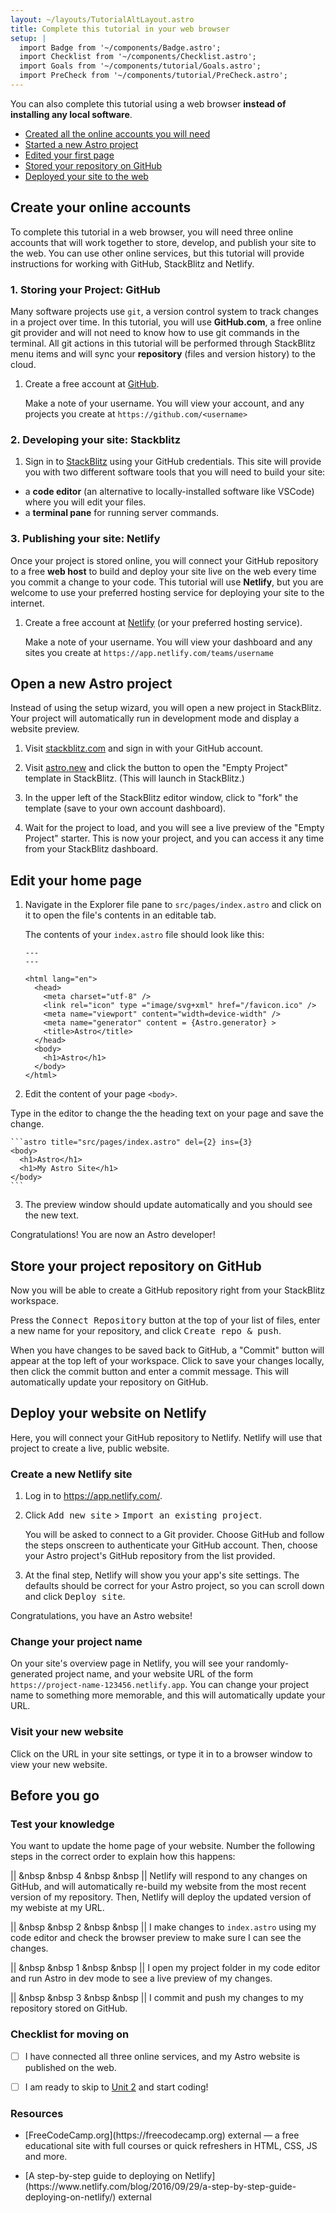 ```yaml
---
layout: ~/layouts/TutorialAltLayout.astro
title: Complete this tutorial in your web browser
setup: |
  import Badge from '~/components/Badge.astro';
  import Checklist from '~/components/Checklist.astro';
  import Goals from '~/components/tutorial/Goals.astro';
  import PreCheck from '~/components/tutorial/PreCheck.astro';
---
```


You can also complete this tutorial using a web browser **instead of installing any local software**.

<Goals>

- [Created all the online accounts you will need](#create-your-online-accounts)
- [Started a new Astro project](#open-a-new-astro-project)
- [Edited your first page](#edit-your-home-page)
- [Stored your repository on GitHub](#store-your-project-repository-on-github)
- [Deployed your site to the web](#deploy-your-website-on-netlify)

</Goals>

## Create your online accounts

To complete this tutorial in a web browser, you will need three online accounts that will work together to store, develop, and publish your site to the web. You can use other online services, but this tutorial will provide instructions for working with GitHub, StackBlitz and Netlify.


### 1. Storing your Project: GitHub

Many software projects use `git`, a version control system to track changes in a project over time. In this tutorial, you will use **GitHub.com**, a free online git provider and will not need to know how to use git commands in the terminal. All git actions in this tutorial will be performed through StackBlitz menu items and will sync your **repository** (files and version history) to the cloud.

1. Create a free account at [GitHub](https://github.com).

    Make a note of your username. You will view your account, and any projects you create at `https://github.com/<username>`
    
### 2. Developing your site: Stackblitz

1. Sign in to [StackBlitz](https://stackblitz.com) using your GitHub credentials. This site will provide you with two different software tools that you will need to build your site:
 - a **code editor** (an alternative to locally-installed software like VSCode) where you will edit your files.
 - a **terminal pane** for running server commands.


### 3. Publishing your site: Netlify

Once your project is stored online, you will connect your GitHub repository to a free **web host** to build and deploy your site live on the web every time you commit a change to your code. This tutorial will use **Netlify**, but you are welcome to use your preferred hosting service for deploying your site to the internet.

1. Create a free account at [Netlify](https://netlify.com) (or your preferred hosting service).

    Make a note of your username. You will view your dashboard and any sites you create at `https://app.netlify.com/teams/username`


## Open a new Astro project

Instead of using the setup wizard, you will open a new project in StackBlitz. Your project will automatically run in development mode and display a website preview.


1. Visit [stackblitz.com](https://stackblitz.com) and sign in with your GitHub account.

2. Visit [astro.new](https://astro.new) and click the button to open the "Empty Project" template in StackBlitz. (This will launch in StackBlitz.)

3. In the upper left of the StackBlitz editor window, click to "fork" the template (save to your own account dashboard).

4. Wait for the project to load, and you will see a live preview of the "Empty Project" starter. This is now your project, and you can access it any time from your StackBlitz dashboard.


## Edit your home page

1. Navigate in the Explorer file pane to `src/pages/index.astro` and click on it to open the file's contents in an editable tab.

    The contents of your `index.astro` file should look like this:

    ```astro title="src/pages/index.astro"
    ---
    ---

    <html lang="en">
      <head>
        <meta charset="utf-8" />
        <link rel="icon" type ="image/svg+xml" href="/favicon.ico" />
        <meta name="viewport" content="width=device-width" />
        <meta name="generator" content = {Astro.generator} >
        <title>Astro</title>
      </head>
      <body>
        <h1>Astro</h1>
      </body>
    </html>
    ```

2. Edit the content of your page `<body>`.

Type in the editor to change the the heading text on your page and save the change.

    ```astro title="src/pages/index.astro" del={2} ins={3}
    <body>
      <h1>Astro</h1>
      <h1>My Astro Site</h1>
    </body>
    ```

3. The preview window should update automatically and you should see the new text.

Congratulations! You are now an Astro developer!

## Store your project repository on GitHub

Now you will be able to create a GitHub repository right from your StackBlitz workspace.

Press the <kbd>Connect Repository</kbd> button at the top of your list of files, enter a new name for your repository, and click <kbd>Create repo & push</kbd>. 

When you have changes to be saved back to GitHub, a "Commit" button will appear at the top left of your workspace. Click to save your changes locally, then click the commit button and enter a commit message. This will automatically update your repository on GitHub.


## Deploy your website on Netlify

Here, you will connect your GitHub repository to Netlify. Netlify will use that project to create a live, public website. 

### Create a new Netlify site

1. Log in to https://app.netlify.com/.

2. Click <kbd>Add new site</kbd> > <kbd>Import an existing project</kbd>.

    You will be asked to connect to a Git provider. Choose GitHub and follow the steps onscreen to authenticate your GitHub account. Then, choose your Astro project's GitHub repository from the list provided.

3. At the final step, Netlify will show you your app's site settings. The defaults should be correct for your Astro project, so you can scroll down and click <kbd>Deploy site</kbd>.

Congratulations, you have an Astro website!

### Change your project name

On your site's overview page in Netlify, you will see your randomly-generated project name, and your website URL of the form `https://project-name-123456.netlify.app`. You can change your project name to something more memorable, and this will automatically update your URL.

### Visit your new website

Click on the URL in your site settings, or type it in to a browser window to view your new website.

## Before you go

### Test your knowledge

You want to update the home page of your website. Number the following steps in the correct order to explain how this happens:

|| &nbsp &nbsp 4 &nbsp &nbsp || Netlify will respond to any changes on GitHub, and will automatically re-build my website from the most recent version of my repository. Then, Netlify will deploy the updated version of my webiste at my URL.

|| &nbsp &nbsp 2 &nbsp &nbsp || I make changes to `index.astro` using my code editor and check the browser preview to make sure I can see the changes.

|| &nbsp &nbsp 1 &nbsp &nbsp || I open my project folder in my code editor and run Astro in dev mode to see a live preview of my changes.

|| &nbsp &nbsp 3 &nbsp &nbsp || I commit and push my changes to my repository stored on GitHub.


### Checklist for moving on

<Checklist key="stackblitz">

- [ ] I have connected all three online services, and my Astro website is published on the web.

- [ ] I am ready to skip to [Unit 2](/en/tutorial/2-pages/) and start coding!

</Checklist>

### Resources

- <p>[FreeCodeCamp.org](https://freecodecamp.org) <Badge>external</Badge> — a free educational site with full courses or quick refreshers in HTML, CSS, JS and more.</p>

- <p>[A step-by-step guide to deploying on Netlify](https://www.netlify.com/blog/2016/09/29/a-step-by-step-guide-deploying-on-netlify/) <Badge>external</Badge></p>

